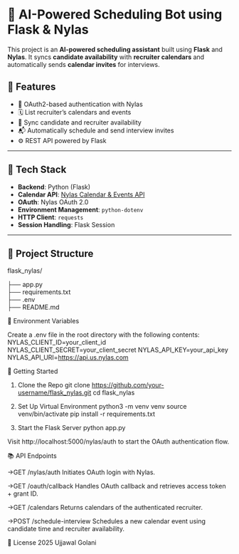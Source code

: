 # 🤖 AI-Powered Scheduling Bot using Flask & Nylas

This project is an **AI-powered scheduling assistant** built using **Flask** and **Nylas**. 
It syncs **candidate availability** with **recruiter calendars** and automatically sends **calendar invites** for interviews.

## 🚀 Features

- 🔐 OAuth2-based authentication with Nylas
- 🗓 List recruiter’s calendars and events
- 🔄 Sync candidate and recruiter availability
- 📬 Automatically schedule and send interview invites
- ⚙️ REST API powered by Flask

---

## 🔧 Tech Stack

- **Backend**: Python (Flask)
- **Calendar API**: [Nylas Calendar & Events API](https://developer.nylas.com/docs/)
- **OAuth**: Nylas OAuth 2.0
- **Environment Management**: `python-dotenv`
- **HTTP Client**: `requests`
- **Session Handling**: Flask Session

---

## 📁 Project Structure

flask_nylas/

├── app.py                
├── requirements.txt     
├── .env                  
├── README.md            


🔑 Environment Variables

Create a .env file in the root directory with the following contents:
NYLAS_CLIENT_ID=your_client_id
NYLAS_CLIENT_SECRET=your_client_secret
NYLAS_API_KEY=your_api_key
NYLAS_API_URI=https://api.us.nylas.com

🧪 Getting Started

1. Clone the Repo
git clone https://github.com/your-username/flask_nylas.git
cd flask_nylas

2. Set Up Virtual Environment
python3 -m venv venv
source venv/bin/activate
pip install -r requirements.txt

3. Start the Flask Server
python app.py

Visit http://localhost:5000/nylas/auth to start the OAuth authentication flow.

📚 API Endpoints

->GET /nylas/auth
Initiates OAuth login with Nylas.

->GET /oauth/callback
Handles OAuth callback and retrieves access token + grant ID.

->GET /calendars
Returns calendars of the authenticated recruiter.

->POST /schedule-interview
Schedules a new calendar event using candidate time and recruiter availability.

📄 License
2025 Ujjawal Golani

